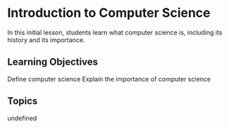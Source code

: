 # Introduction to Computer Science

In this initial lesson, students learn what computer science is, including its history and its importance.

## Learning Objectives
Define computer science
Explain the importance of computer science

## Topics
undefined